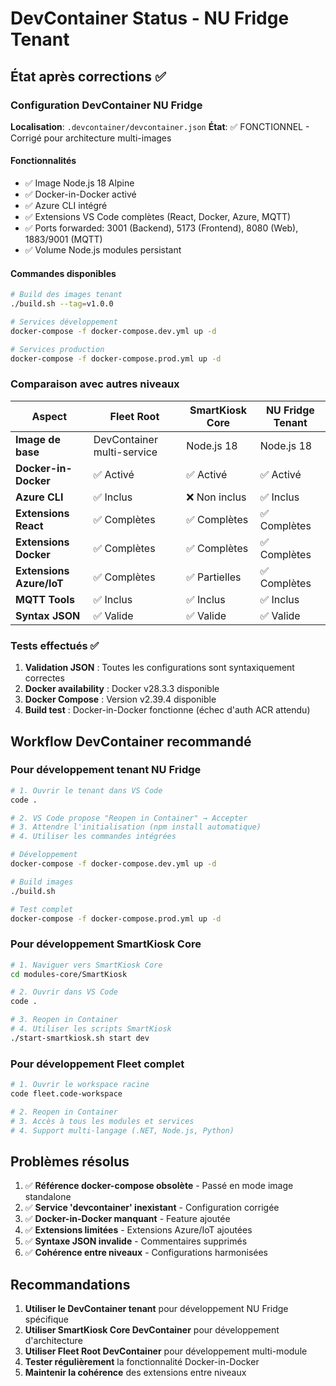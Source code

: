 # DevContainer Status - NU Fridge Tenant

## État après corrections ✅

### Configuration DevContainer NU Fridge
**Localisation**: `.devcontainer/devcontainer.json`
**État**: ✅ FONCTIONNEL - Corrigé pour architecture multi-images

#### Fonctionnalités
- ✅ Image Node.js 18 Alpine
- ✅ Docker-in-Docker activé
- ✅ Azure CLI intégré
- ✅ Extensions VS Code complètes (React, Docker, Azure, MQTT)
- ✅ Ports forwarded: 3001 (Backend), 5173 (Frontend), 8080 (Web), 1883/9001 (MQTT)
- ✅ Volume Node.js modules persistant

#### Commandes disponibles
```bash
# Build des images tenant
./build.sh --tag=v1.0.0

# Services développement
docker-compose -f docker-compose.dev.yml up -d

# Services production
docker-compose -f docker-compose.prod.yml up -d
```

### Comparaison avec autres niveaux

| Aspect | Fleet Root | SmartKiosk Core | NU Fridge Tenant |
|--------|------------|-----------------|-------------------|
| **Image de base** | DevContainer multi-service | Node.js 18 | Node.js 18 |
| **Docker-in-Docker** | ✅ Activé | ✅ Activé | ✅ Activé |
| **Azure CLI** | ✅ Inclus | ❌ Non inclus | ✅ Inclus |
| **Extensions React** | ✅ Complètes | ✅ Complètes | ✅ Complètes |
| **Extensions Docker** | ✅ Complètes | ✅ Complètes | ✅ Complètes |
| **Extensions Azure/IoT** | ✅ Complètes | ✅ Partielles | ✅ Complètes |
| **MQTT Tools** | ✅ Inclus | ✅ Inclus | ✅ Inclus |
| **Syntax JSON** | ✅ Valide | ✅ Valide | ✅ Valide |

### Tests effectués ✅

1. **Validation JSON** : Toutes les configurations sont syntaxiquement correctes
2. **Docker availability** : Docker v28.3.3 disponible
3. **Docker Compose** : Version v2.39.4 disponible
4. **Build test** : Docker-in-Docker fonctionne (échec d'auth ACR attendu)

## Workflow DevContainer recommandé

### Pour développement tenant NU Fridge

```bash
# 1. Ouvrir le tenant dans VS Code
code .

# 2. VS Code propose "Reopen in Container" → Accepter
# 3. Attendre l'initialisation (npm install automatique)
# 4. Utiliser les commandes intégrées

# Développement
docker-compose -f docker-compose.dev.yml up -d

# Build images
./build.sh

# Test complet
docker-compose -f docker-compose.prod.yml up -d
```

### Pour développement SmartKiosk Core

```bash
# 1. Naviguer vers SmartKiosk Core
cd modules-core/SmartKiosk

# 2. Ouvrir dans VS Code
code .

# 3. Reopen in Container
# 4. Utiliser les scripts SmartKiosk
./start-smartkiosk.sh start dev
```

### Pour développement Fleet complet

```bash
# 1. Ouvrir le workspace racine
code fleet.code-workspace

# 2. Reopen in Container
# 3. Accès à tous les modules et services
# 4. Support multi-langage (.NET, Node.js, Python)
```

## Problèmes résolus

1. ✅ **Référence docker-compose obsolète** - Passé en mode image standalone
2. ✅ **Service 'devcontainer' inexistant** - Configuration corrigée
3. ✅ **Docker-in-Docker manquant** - Feature ajoutée
4. ✅ **Extensions limitées** - Extensions Azure/IoT ajoutées
5. ✅ **Syntaxe JSON invalide** - Commentaires supprimés
6. ✅ **Cohérence entre niveaux** - Configurations harmonisées

## Recommandations

1. **Utiliser le DevContainer tenant** pour développement NU Fridge spécifique
2. **Utiliser SmartKiosk Core DevContainer** pour développement d'architecture
3. **Utiliser Fleet Root DevContainer** pour développement multi-module
4. **Tester régulièrement** la fonctionnalité Docker-in-Docker
5. **Maintenir la cohérence** des extensions entre niveaux